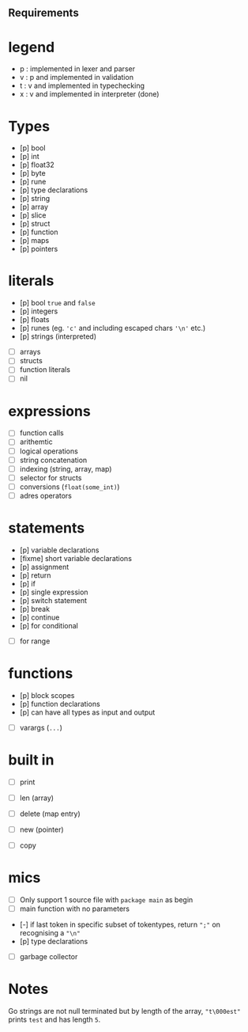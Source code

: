 ## Requirements
# legend
- p : implemented in lexer and parser
- v : p and implemented in validation
- t : v and implemented in typechecking
- x : v and implemented in interpreter (done)

# Types
- [p] bool
- [p] int
- [p] float32
- [p] byte
- [p] rune
- [p] type declarations
- [p] string
- [p] array
- [p] slice
- [p] struct
- [p] function
- [p] maps
- [p] pointers

# literals
- [p] bool `true` and `false`
- [p] integers
- [p] floats
- [p] runes (eg. `'c'` and including escaped chars `'\n'` etc.)
- [p] strings (interpreted)
- [ ] arrays
- [ ] structs
- [ ] function literals
- [ ] nil

# expressions
- [ ] function calls
- [ ] arithemtic
- [ ] logical operations
- [ ] string concatenation
- [ ] indexing (string, array, map)
- [ ] selector for structs
- [ ] conversions (`float(some_int)`)
- [ ] adres operators

# statements
- [p] variable declarations
- [fixme] short variable declarations
- [p] assignment
- [p] return
- [p] if
- [p] single expression
- [p] switch statement
- [p] break
- [p] continue
- [p] for conditional
- [ ] for range

# functions
- [p] block scopes
- [p] function declarations
- [p] can have all types as input and output
- [ ] varargs (`...`)

# built in
- [ ] print
- [ ] len (array)
- [ ] delete (map entry)
- [ ] new (pointer)
- [ ] copy


# mics
- [ ] Only support 1 source file with `package main` as begin
- [ ] main function with no parameters
- [-] if last token in specific subset of tokentypes, return `";"` on recognising a `"\n"`
- [p] type declarations
- [ ] garbage collector

# Notes
Go strings are not null terminated but by length of the array, `"t\000est"` prints `test` and has length `5`.